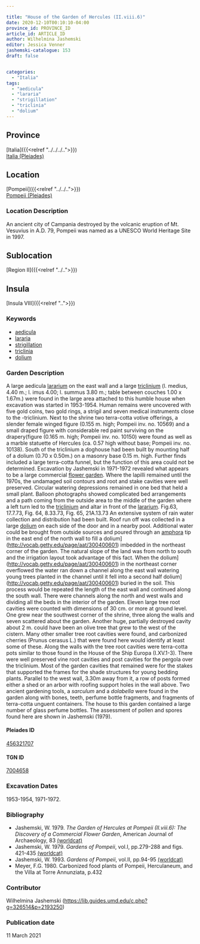 ```yaml
---

title: "House of the Garden of Hercules (II.viii.6)"
date: 2020-12-10T00:10:10-04:00
province_id: PROVINCE_ID
article_id: ARTICLE_ID
author: Wilhelmina Jashemski
editor: Jessica Venner
jashemski-catalogue: 153
draft: false


categories:
  - "Italia"
tags:
  - "aedicula"
  - "lararia"
  - "strigillation"
  - "triclinia"
  - "dolium"
---
```


## Province
[Italia]({{<relref "../../../..">}}) \
[Italia (Pleiades)](https://pleiades.stoa.org/places/1052)

## Location
[Pompeii]({{<relref "../../..">}}) \
[Pompeii (Pleiades)](https://pleiades.stoa.org/places/433032)


### Location Description
An ancient city of Campania destroyed by the volcanic eruption of Mt. Vesuvius in A.D. 79, Pompeii was named as a UNESCO World Heritage Site in 1997.

## Sublocation
[Region II]({{<relref "../..">}})
## Insula
[Insula VIII]({{<relref "..">}})

### Keywords
 - [aedicula](http://vocab.getty.edu/page/aat/300002574)
 - [lararia](http://vocab.getty.edu/page/aat/300400600)
 - [strigillation](http://vocab.getty.edu/page/aat/300121959)
 - [triclinia](http://vocab.getty.edu/page/aat/300142552)
 - [dolium](http://vocab.getty.edu/page/aat/300400601)



### Garden Description
A large aedicula [lararium](http://vocab.getty.edu/page/aat/300400600) on the east wall and a large [triclinium](http://vocab.getty.edu/page/aat/300142552) (l. medius, 4.40 m.; l. imus 4.00; l. summus 3.80 m.; table between couches 1.00 x 1.67m.) were found in the large area attached to this humble house when excavation was started in 1953-1954. Human remains were uncovered with five gold coins, two gold rings, a strigil and seven medical instruments close to the -triclinium. Next to the shrine two terra-cotta votive offerings, a slender female winged figure (0.155 m. high; Pompeii inv. no. 10569) and a small draped figure with considerable red paint surviving on the drapery(figure (0.165 m. high; Pompeii inv. no. 10150) were found as well as a marble statuette of Hercules (ca. 0.57 high without base; Pompeii inv. no. 10138). South of the triclinium a doghouse had been built by mounting half of a dolium (0.70 x 0.50m.) on a masonry base 0.15 m. high. Further finds included a large terra-cotta funnel, but the function of this area could not be determined.
Excavation by Jashemski in 1971-1972 revealed what appears to be a large commercial [flower garden](http://vocab.getty.edu/page/aat/300008135). Where the lapilli remained until the 1970s, the undamaged soil contours and root and stake cavities were well preserved. Circular watering depressions remained in one bed that held a small plant. Balloon photographs showed complicated bed arrangements and a path coming from the outside area to the middle of the garden where a left turn led to the [triclinium](http://vocab.getty.edu/page/aat/300142552) and altar in front of the [lararium](http://vocab.getty.edu/page/aat/300400600). Fig.63,  17.7.73, Fig. 64, 8.33.73, Fig. 65, 21A.13.73 An extensive system of rain water collection and distribution had been built.  Roof run off was collected in a large [dolium](http://vocab.getty.edu/page/aat/300400601) on each side of the door and in a nearby pool.  Additional water could be brought from outside sources and poured through an [amphora](http://vocab.getty.edu/page/aat/300148696) tip in the east end of the north wall to fill a dolium](http://vocab.getty.edu/page/aat/300400601) imbedded in the northeast corner of the garden. The natural slope of the land was from north to south and the irrigation layout took advantage of this fact. When the dolium](http://vocab.getty.edu/page/aat/300400601) in the northeast corner overflowed the water ran down a channel along the east wall watering young trees planted in the channel until it fell into a second half dolium](http://vocab.getty.edu/page/aat/300400601) buried in the soil. This process would be repeated the length of the east wall and continued along the south wall. There were channels along the north and west walls and dividing all the beds in the interior of the garden.
Eleven large tree root cavities were counted with dimensions of 30 cm. or more at ground level. One grew near the southwest corner of the shrine, three along the walls and seven scattered about the garden. Another huge, partially destroyed cavity about 2 m. could have been an olive tree that grew to the west of the cistern. Many other smaller tree root cavities were found, and carbonized cherries (Prunus cerasus L.) that were found here would identify at least some of these. Along the walls with the tree root cavities were terra-cotta pots similar to those found in the House of the Ship Europa (I.XV.1-3). There were well preserved vine root cavities and post cavities for the pergola over the triclinium. Most of the garden cavities that remained were for the stakes that supported the frames for the shade structures for young bedding plants. Parallel to the west wall, 3.30m away from it, a row of posts formed either a shed or an arbor with roofing support holes in the wall above. Two ancient gardening tools, a *sarculum* and a *dolabella* were found in the garden along with bones, teeth, perfume bottle fragments, and fragments of terra-cotta unguent containers. The house to this garden contained a large number of glass perfume bottles. The assessment of pollen and spores found here are shown in Jashemski (1979).


<!--### Plans
{{< figure src="../../../images/fig._62,_plan_of_region_ii,_insula_viii.png" alt="Fig. 62, Plan of Region II, insula viii" title="Fig. 62, Plan of Region II, insula viii" >}}

### Images
{{< figure src="../../../images/fig._63,_ii.viii.6_17.7.73.png" alt="Fig.63, 17.7.73 (Stanley Jashemski, Jashemski Archives, University of Maryland)" title="Fig.63, 17.7.73 (Stanley Jashemski, Jashemski Archives, University of Maryland)" >}}
{{< figure src="../../../images/fig._64,_ii.viii.6_8.33.73.png" alt="Fig. 64, 8.33.73 (Stanley Jashemski, Jashemski Archives, University of Maryland)" title="Fig. 64, 8.33.73 (Stanley Jashemski, Jashemski Archives, University of Maryland)" >}}
{{< figure src="../../../images/fig._65,_ii.viii.6_21a.13.73.png" alt="Fig. 65, 21A.13.73  (Stanley Jashemski, Jashemski Archives, University of Maryland)" title="Fig. 65, 21A.13.73 (Stanley Jashemski, Jashemski Archives, University of Maryland)" >}}

{{< figure src="../../../images/fig._66,_ii.viii.6_23.23.74.png" alt="Fig. 66, 23.23.74 (Stanley Jashemski, Jashemski Archives, University of Maryland)" title="Fig. 66, 23.23.74 (Stanley Jashemski, Jashemski Archives, University of Maryland)" >}}
{{< figure src="../../../images/fig._67,_ii.viii.6_21.31.73.png" alt="Fig. 67, 21.31.73 (Stanley Jashemski, Jashemski Archives, University of Maryland)" title="Fig. 67, 21.31.73 (Stanley Jashemski, Jashemski Archives, University of Maryland)" >}}
{{< figure src="../../../images/fig._68,_ii.viii.6_18.10.73.png" alt="Fig. 68, 18.10.73 (Stanley Jashemski, Jashemski Archives, University of Maryland)" title="Fig. 68, 18.10.73 (Stanley Jashemski, Jashemski Archives, University of Maryland)" >}}

{{< figure src="../../../images/fig._69,_ii.viii.6_21.15.73.png" alt="Fig. 69, 21.15.73 (Stanley Jashemski, Jashemski Archives, University of Maryland)" title="Fig. 69, 21.15.73 (Stanley Jashemski, Jashemski Archives, University of Maryland)" >}}
{{< figure src="../../../images/fig._70,_ii.viii.6_7.33.73.png" alt="Fig. 70, 7.33.73 (Stanley Jashemski, Jashemski Archives, University of Maryland)" title="Fig. 70, 7.33.73 (Stanley Jashemski, Jashemski Archives, University of Maryland)" >}}
{{< figure src="../../../images/fig._71,_ii.viii.6_11.8.73.png" alt="Fig. 71, 11.8.73 (Stanley Jashemski, Jashemski Archives, University of Maryland)" title="Fig. 71, 11.8.73 (Stanley Jashemski, Jashemski Archives, University of Maryland)" >}}
{{< figure src="../../../images/fig._72,_ii.viii.6_11.31.71.png" alt="Fig. 72, 11.31.71 (Stanley Jashemski, Jashemski Archives, University of Maryland)" title="Fig. 72, 11.31.71 (Stanley Jashemski, Jashemski Archives, University of Maryland)" >}}
{{< figure src="../../../images/fig._73,_ii.viii.6_21.30.72.png" alt="Fig. 73, 21.30.72 (Stanley Jashemski, Jashemski Archives, University of Maryland)" title="Fig. 73, 21.30.72 (Stanley Jashemski, Jashemski Archives, University of Maryland)" >}}
{{< figure src="../../../images/fig._74,_ii.viii.6_11.20.74.png" alt="Fig. 74, 11.20.74 (Stanley Jashemski, Jashemski Archives, University of Maryland)" title="Fig. 74, 11.20.74 (Stanley Jashemski, Jashemski Archives, University of Maryland)" >}}-->

#### Pleiades ID
[456321707](https://pleiades.stoa.org/places/456321707)

#### TGN ID
[7004658](http://vocab.getty.edu/page/tgn/7004658)

###  Excavation Dates
1953-1954, 1971-1972.

### Bibliography
* Jashemski, W. 1979. *The Garden of Hercules at Pompeii (II.viii.6): The Discovery of a Commercial Flower Garden*,  American Journal of Archaeology, 83 [(worldcat)](http://www.worldcat.org/oclc/5548781112)
* Jashemski, W. 1979. *Gardens of Pompeii*, vol.I, pp.279-288 and figs. 421-435 [(worldcat)](http://www.worldcat.org/oclc/884024123)
* Jashemski, W. 1993. *Gardens of Pompeii*, vol.II, pp.94-95 [(worldcat)](http://www.worldcat.org/oclc/921816405)
* Meyer, F.G. 1980. Carbonized food plants of Pompeii, Herculaneum, and the Villa at Torre Annunziata, p.432


### Contributor
Wilhelmina Jashemski (https://lib.guides.umd.edu/c.php?g=326514&p=2193250)

### Publication date
11 March 2021
